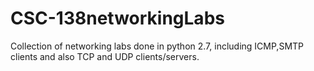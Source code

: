 # CSC-138networkingLabs
Collection of networking labs done in python 2.7, including ICMP,SMTP clients and also TCP and UDP clients/servers.
